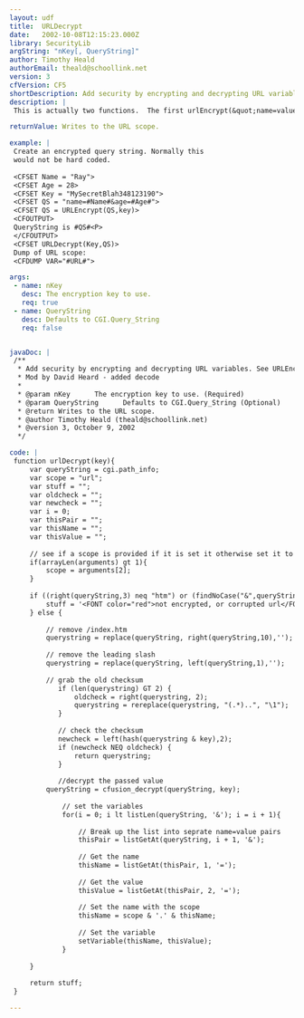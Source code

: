 ```yaml
---
layout: udf
title:  URLDecrypt
date:   2002-10-08T12:15:23.000Z
library: SecurityLib
argString: "nKey[, QueryString]"
author: Timothy Heald
authorEmail: theald@schoollink.net
version: 3
cfVersion: CF5
shortDescription: Add security by encrypting and decrypting URL variables. See URLEncrypt.
description: |
 This is actually two functions.  The first urlEncrypt(&quot;name=value&amp;name=value&amp;name=value&quot;,key) you use when you would have a link or an action that you would be setting url variables in.  The second urlDecrypt(key) you use on whatever page you are calling, or using as the form action page.

returnValue: Writes to the URL scope.

example: |
 Create an encrypted query string. Normally this
 would not be hard coded.
 
 <CFSET Name = "Ray">
 <CFSET Age = 28>
 <CFSET Key = "MySecretBlah348123190">
 <CFSET QS = "name=#Name#&age=#Age#">
 <CFSET QS = URLEncrypt(QS,key)>
 <CFOUTPUT>
 QueryString is #QS#<P>
 </CFOUTPUT>
 <CFSET URLDecrypt(Key,QS)>
 Dump of URL scope:
 <CFDUMP VAR="#URL#">

args:
 - name: nKey
   desc: The encryption key to use.
   req: true
 - name: QueryString
   desc: Defaults to CGI.Query_String
   req: false


javaDoc: |
 /**
  * Add security by encrypting and decrypting URL variables. See URLEncrypt.
  * Mod by David Heard - added decode
  * 
  * @param nKey      The encryption key to use. (Required)
  * @param QueryString      Defaults to CGI.Query_String (Optional)
  * @return Writes to the URL scope. 
  * @author Timothy Heald (theald@schoollink.net) 
  * @version 3, October 9, 2002 
  */

code: |
 function urlDecrypt(key){
     var queryString = cgi.path_info;
     var scope = "url";
     var stuff = "";
     var oldcheck = "";
     var newcheck = "";
     var i = 0;
     var thisPair = "";
     var thisName = "";
     var thisValue = "";
 
     // see if a scope is provided if it is set it otherwise set it to url
     if(arrayLen(arguments) gt 1){
         scope = arguments[2];
     }
 
     if ((right(queryString,3) neq "htm") or (findNoCase("&",queryString) neq 0) or (findNoCase("=",queryString) neq 0)){
         stuff = '<FONT color="red">not encrypted, or corrupted url</FONT>';
     } else {
     
         // remove /index.htm
         querystring = replace(queryString, right(queryString,10),'');
         
         // remove the leading slash
         querystring = replace(queryString, left(queryString,1),'');
         
         // grab the old checksum
            if (len(querystring) GT 2) {
                oldcheck = right(querystring, 2);
                querystring = rereplace(querystring, "(.*)..", "\1");
            } 
            
            // check the checksum
            newcheck = left(hash(querystring & key),2);
            if (newcheck NEQ oldcheck) {
                return querystring;
            }
            
            //decrypt the passed value
         queryString = cfusion_decrypt(queryString, key);
         
             // set the variables
             for(i = 0; i lt listLen(queryString, '&'); i = i + 1){
                 
                 // Break up the list into seprate name=value pairs
                 thisPair = listGetAt(queryString, i + 1, '&');
                 
                 // Get the name
                 thisName = listGetAt(thisPair, 1, '=');
                 
                 // Get the value
                 thisValue = listGetAt(thisPair, 2, '=');
                 
                 // Set the name with the scope
                 thisName = scope & '.' & thisName;
                 
                 // Set the variable
                 setVariable(thisName, thisValue);
             }
         
     }
     
     return stuff;
 }

---
```


